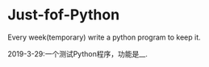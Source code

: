 # Just-fof-Python
Every week(temporary) write a python program to keep it.

2019-3-29:一个测试Python程序，功能是__.
